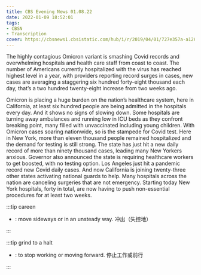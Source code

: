```yaml
---
title: CBS Evening News 01.08.22
date: 2022-01-09 18:52:01
tags:
- CBSN
- Transcription
cover: https://cbsnews1.cbsistatic.com/hub/i/r/2019/04/01/727e357a-a126-4138-a2c5-4d3222669d57/thumbnail/640x360/3ff2761028dc5c65cc4f07acd54bcd5c/cbsn2-logo-1920x1080.jpg
---
```

The highly contagious Omicron variant is smashing Covid records and overwhelming hospitals and health care staff from coast to coast. The number of Americans currently hospitalized with the virus has reached highest level in a year, with providers reporting record surges in cases, new cases are averaging a staggering six hundred forty-eight thousand each day, that’s a two hundred twenty-eight increase from two weeks ago.

Omicron is placing a huge burden on the nation’s healthcare system, here in California, at least six hundred people are being admitted in the hospitals every day. And it shows no signs of slowing down. Some hospitals are turning away ambulances and running low in ICU beds as they confront breaking point, many filled with unvaccinated including young children. With Omicron cases soaring nationwide, so is the stampede for Covid test. Here in New York, more than eleven thousand people remained hospitalized and the demand for testing is still strong. The state has just hit a new daily record of more than ninety thousand cases, leading many New Yorkers anxious. Governor also announced the state is requiring healthcare workers to get boosted, with no testing option. Los Angeles just hit a pandemic record new Covid daily cases. And now California is joining twenty-three other states activating national guards to help. Many hospitals across the nation are canceling surgeries that are not emergency. Starting today New York hospitals, forty in total, are now having to push non-essential procedures for at least two weeks.  

:::tip careen

- : move sideways or in an unsteady way. 冲出（失控地）
  
:::

:::tip grind to a halt

- : to stop working or moving forward. 停止工作或前行
  
:::
